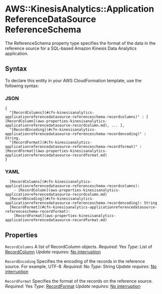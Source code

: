 # AWS::KinesisAnalytics::ApplicationReferenceDataSource ReferenceSchema<a name="aws-properties-kinesisanalytics-applicationreferencedatasource-referenceschema"></a>

The ReferenceSchema property type specifies the format of the data in the reference source for a SQL\-based Amazon Kinesis Data Analytics application\.

## Syntax<a name="aws-properties-kinesisanalytics-applicationreferencedatasource-referenceschema-syntax"></a>

To declare this entity in your AWS CloudFormation template, use the following syntax:

### JSON<a name="aws-properties-kinesisanalytics-applicationreferencedatasource-referenceschema-syntax.json"></a>

```
{
  "[RecordColumns](#cfn-kinesisanalytics-applicationreferencedatasource-referenceschema-recordcolumns)" : [ [RecordColumn](aws-properties-kinesisanalytics-applicationreferencedatasource-recordcolumn.md), ... ],
  "[RecordEncoding](#cfn-kinesisanalytics-applicationreferencedatasource-referenceschema-recordencoding)" : String,
  "[RecordFormat](#cfn-kinesisanalytics-applicationreferencedatasource-referenceschema-recordformat)" : [RecordFormat](aws-properties-kinesisanalytics-applicationreferencedatasource-recordformat.md)
}
```

### YAML<a name="aws-properties-kinesisanalytics-applicationreferencedatasource-referenceschema-syntax.yaml"></a>

```
  [RecordColumns](#cfn-kinesisanalytics-applicationreferencedatasource-referenceschema-recordcolumns):
    - [RecordColumn](aws-properties-kinesisanalytics-applicationreferencedatasource-recordcolumn.md)
  [RecordEncoding](#cfn-kinesisanalytics-applicationreferencedatasource-referenceschema-recordencoding): String
  [RecordFormat](#cfn-kinesisanalytics-applicationreferencedatasource-referenceschema-recordformat):
    [RecordFormat](aws-properties-kinesisanalytics-applicationreferencedatasource-recordformat.md)
```

## Properties<a name="aws-properties-kinesisanalytics-applicationreferencedatasource-referenceschema-properties"></a>

`RecordColumns`  <a name="cfn-kinesisanalytics-applicationreferencedatasource-referenceschema-recordcolumns"></a>
A list of RecordColumn objects\.
*Required*: Yes
*Type*: List of [RecordColumn](aws-properties-kinesisanalytics-applicationreferencedatasource-recordcolumn.md)
*Update requires*: [No interruption](https://docs.aws.amazon.com/AWSCloudFormation/latest/UserGuide/using-cfn-updating-stacks-update-behaviors.html#update-no-interrupt)

`RecordEncoding`  <a name="cfn-kinesisanalytics-applicationreferencedatasource-referenceschema-recordencoding"></a>
Specifies the encoding of the records in the reference source\. For example, UTF\-8\.
*Required*: No
*Type*: String
*Update requires*: [No interruption](https://docs.aws.amazon.com/AWSCloudFormation/latest/UserGuide/using-cfn-updating-stacks-update-behaviors.html#update-no-interrupt)

`RecordFormat`  <a name="cfn-kinesisanalytics-applicationreferencedatasource-referenceschema-recordformat"></a>
Specifies the format of the records on the reference source\.
*Required*: Yes
*Type*: [RecordFormat](aws-properties-kinesisanalytics-applicationreferencedatasource-recordformat.md)
*Update requires*: [No interruption](https://docs.aws.amazon.com/AWSCloudFormation/latest/UserGuide/using-cfn-updating-stacks-update-behaviors.html#update-no-interrupt)
